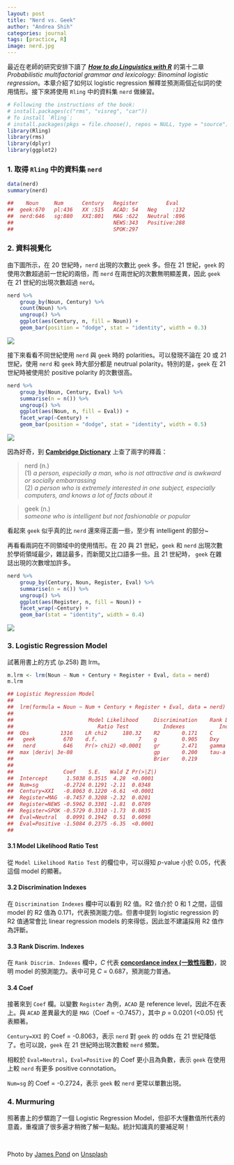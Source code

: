 ```yaml
---
layout: post
title: "Nerd vs. Geek"
author: "Andrea Shih"
categories: journal
tags: [practice, R]
image: nerd.jpg
---
```


最近在老師的研究安排下讀了 [***<u>How to do Linguistics with
R</u>***](https://benjamins.com/sites/z.195/) 的第十二章 *Probabilistic
multifactorial grammar and lexicology: Binominal logistic
regression*。本章介紹了如何以 logistic regression
解釋並預測兩個近似詞的使用情形。接下來將使用 `Rling` 中的資料集 `nerd`
做練習。

```r
# Following the instructions of the book:
# install.packages(c("rms", "visreg", "car"))
# To install `Rling`:
# install.packages(pkgs = file.choose(), repos = NULL, type = "source")
library(Rling)
library(rms)
library(dplyr)
library(ggplot2)
```

### 1. 取得 `Rling` 中的資料集 `nerd`

```r
data(nerd)
summary(nerd)

##    Noun     Num      Century   Register         Eval    
##  geek:670   pl:436   XX :515   ACAD: 54   Neg     :132  
##  nerd:646   sg:880   XXI:801   MAG :622   Neutral :896  
##                                NEWS:343   Positive:288  
##                                SPOK:297
```

### 2. 資料視覺化

由下圖所示，在 20 世紀時，`nerd` 出現的次數比 `geek` 多。但在 21
世紀，`geek` 的使用次數超過前一世紀的兩倍，而 `nerd`
在兩世紀的次數無明顯差異，因此 `geek` 在 21 世紀的出現次數超過 `nerd`。

```r
nerd %>%
    group_by(Noun, Century) %>%
    count(Noun) %>%
    ungroup() %>%
    ggplot(aes(Century, n, fill = Noun)) +
    geom_bar(position = "dodge", stat = "identity", width = 0.3)
```

![](https://andreashih.github.io/img/rmd_posts/nerdgeek/1.png)

接下來看看不同世紀使用 `nerd` 與 `geek` 時的 polarities。可以發現不論在
20 或 21 世紀，使用 `nerd` 和 `geek` 時大部分都是 neutrual
polarity。特別的是，`geek` 在 21 世紀時被使用於 positive polarity
的次數很高。

```r
nerd %>%
    group_by(Noun, Century, Eval) %>%
    summarise(n = n()) %>%
    ungroup() %>%
    ggplot(aes(Noun, n, fill = Eval)) +
    facet_wrap(~Century) +
    geom_bar(position = "dodge", stat = "identity", width = 0.5)
```

![](https://andreashih.github.io/img/rmd_posts/nerdgeek/2.png)

因為好奇，到 [**<u>Cambridge Dictionary</u>**](https://dictionary.cambridge.org/)
上查了兩字的釋義：

> nerd (n.)  
> (1) *a person, especially a man, who is not attractive and is awkward
> or socially embarrassing*  
> (2) *a person who is extremely interested in one subject, especially
> computers, and knows a lot of facts about it*

> geek (n.)  
> *someone who is intelligent but not fashionable or popular*

看起來 `geek` 似乎真的比 `nerd` 還來得正面一些，至少有 intelligent
的部分~

再看看兩詞在不同領域中的使用情形。在 20 與 21 世紀，`geek` 和 `nerd`
出現次數於學術領域最少，雜誌最多，而新聞又比口語多一些。且 21 世紀時，
`geek` 在雜誌出現的次數增加許多。

```r
nerd %>%
    group_by(Century, Noun, Register, Eval) %>%
    summarise(n = n()) %>%
    ungroup() %>%
    ggplot(aes(Register, n, fill = Noun)) +
    facet_wrap(~Century) +
    geom_bar(stat = "identity", width = 0.4)
```

![](https://andreashih.github.io/img/rmd_posts/nerdgeek/3.png)

### 3. Logistic Regression Model

試著用書上的方式 (p.258) 跑 lrm。

```r
m.lrm <- lrm(Noun ~ Num + Century + Register + Eval, data = nerd)
m.lrm

## Logistic Regression Model
##  
##  lrm(formula = Noun ~ Num + Century + Register + Eval, data = nerd)
##  
##                        Model Likelihood     Discrimination    Rank Discrim.    
##                           Ratio Test           Indexes           Indexes       
##  Obs          1316    LR chi2     180.32    R2       0.171    C       0.687    
##   geek         670    d.f.             7    g        0.905    Dxy     0.374    
##   nerd         646    Pr(> chi2) <0.0001    gr       2.471    gamma   0.394    
##  max |deriv| 3e-08                          gp       0.200    tau-a   0.187    
##                                             Brier    0.219                     
##  
##                Coef    S.E.   Wald Z Pr(>|Z|)
##  Intercept      1.5038 0.3515  4.28  <0.0001 
##  Num=sg        -0.2724 0.1291 -2.11  0.0348  
##  Century=XXI   -0.8063 0.1220 -6.61  <0.0001 
##  Register=MAG  -0.7457 0.3208 -2.32  0.0201  
##  Register=NEWS -0.5962 0.3301 -1.81  0.0709  
##  Register=SPOK -0.5729 0.3310 -1.73  0.0835  
##  Eval=Neutral   0.0991 0.1942  0.51  0.6098  
##  Eval=Positive -1.5084 0.2375 -6.35  <0.0001 
## 
```

#### 3.1 Model Likelihood Ratio Test

從 `Model Likelihood Ratio Test` 的欄位中，可以得知 *p*-value 小於
0.05，代表這個 model 的顯著。

#### 3.2 Discrimination Indexes

在 `Discrimination Indexes` 欄中可以看到 R2 值。R2 值介於 0 和 1
之間，這個 model 的 R2 值為 0.171，代表預測能力低。但書中提到 logistic
regression 的 R2 值通常會比 linear regression models
的來得低，因此並不建議採用 R2 值作為評斷。

#### 3.3 Rank Discrim. Indexes

在 `Rank Discrim. Indexes` 欄中，*C* 代表 [**<u>concordance index
(一致性指數)</u>**](https://www.itread01.com/content/1541051301.html)，說明
model 的預測能力。表中可見 *C* = 0.687，預測能力普通。

#### 3.4 Coef

接著來到 `Coef` 欄。以變數 `Register` 為例，`ACAD` 是 reference
level，因此不在表上。與 `ACAD` 差異最大的是 `MAG`（Coef =
-0.7457），其中 *p* = 0.0201 (&lt;0.05) 代表顯著。

`Century=XXI` 的 Coef = -0.8063，表示 `nerd` 對 `geek` 的 odds 在 21
世紀降低了。也可以說，`geek` 在 21 世紀時出現次數較 `nerd` 頻繁。

相較於 `Eval=Neutral`，`Eval=Positive` 的 Coef 更小且為負數，表示 `geek`
在使用上較 `nerd` 有更多 positive connotation。

`Num=sg` 的 Coef = -0.2724，表示 `geek` 較 `nerd` 更常以單數出現。

### 4. Murmuring

照著書上的步驟跑了一個 Logistic Regression
Model，但卻不大懂數值所代表的意義，重複讀了很多遍才稍微了解一點點。統計知識真的要補足啊！

&nbsp;

<span>Photo by <a href="https://unsplash.com/@jamesponddotco?utm_source=unsplash&amp;utm_medium=referral&amp;utm_content=creditCopyText">James Pond</a> on <a href="https://unsplash.com/s/photos/nerd?utm_source=unsplash&amp;utm_medium=referral&amp;utm_content=creditCopyText">Unsplash</a></span>